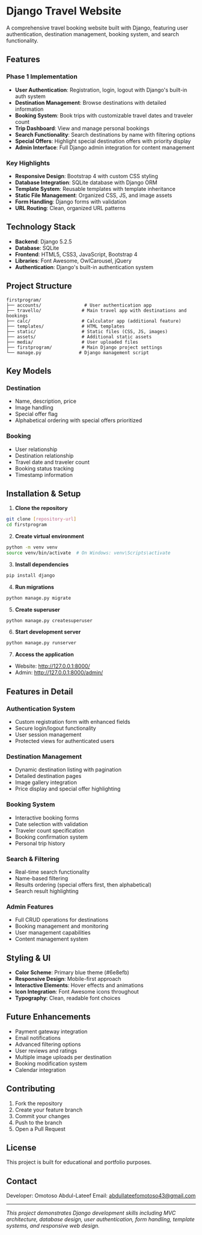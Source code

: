 # Django Travel Website

A comprehensive travel booking website built with Django, featuring user authentication, destination management, booking system, and search functionality.

## Features

### Phase 1 Implementation
- **User Authentication**: Registration, login, logout with Django's built-in auth system
- **Destination Management**: Browse destinations with detailed information
- **Booking System**: Book trips with customizable travel dates and traveler count
- **Trip Dashboard**: View and manage personal bookings
- **Search Functionality**: Search destinations by name with filtering options
- **Special Offers**: Highlight special destination offers with priority display
- **Admin Interface**: Full Django admin integration for content management

### Key Highlights
- **Responsive Design**: Bootstrap 4 with custom CSS styling
- **Database Integration**: SQLite database with Django ORM
- **Template System**: Reusable templates with template inheritance
- **Static File Management**: Organized CSS, JS, and image assets
- **Form Handling**: Django forms with validation
- **URL Routing**: Clean, organized URL patterns

## Technology Stack

- **Backend**: Django 5.2.5
- **Database**: SQLite
- **Frontend**: HTML5, CSS3, JavaScript, Bootstrap 4
- **Libraries**: Font Awesome, OwlCarousel, jQuery
- **Authentication**: Django's built-in authentication system

## Project Structure

```
firstprogram/
├── accounts/                # User authentication app
├── travello/               # Main travel app with destinations and bookings
├── calc/                   # Calculator app (additional feature)
├── templates/              # HTML templates
├── static/                 # Static files (CSS, JS, images)
├── assets/                 # Additional static assets
├── media/                  # User uploaded files
├── firstprogram/           # Main Django project settings
└── manage.py              # Django management script
```

## Key Models

### Destination
- Name, description, price
- Image handling
- Special offer flag
- Alphabetical ordering with special offers prioritized

### Booking
- User relationship
- Destination relationship
- Travel date and traveler count
- Booking status tracking
- Timestamp information

## Installation & Setup

1. **Clone the repository**
```bash
git clone [repository-url]
cd firstprogram
```

2. **Create virtual environment**
```bash
python -m venv venv
source venv/bin/activate  # On Windows: venv\Scripts\activate
```

3. **Install dependencies**
```bash
pip install django
```

4. **Run migrations**
```bash
python manage.py migrate
```

5. **Create superuser**
```bash
python manage.py createsuperuser
```

6. **Start development server**
```bash
python manage.py runserver
```

7. **Access the application**
- Website: http://127.0.0.1:8000/
- Admin: http://127.0.0.1:8000/admin/

## Features in Detail

### Authentication System
- Custom registration form with enhanced fields
- Secure login/logout functionality
- User session management
- Protected views for authenticated users

### Destination Management
- Dynamic destination listing with pagination
- Detailed destination pages
- Image gallery integration
- Price display and special offer highlighting

### Booking System
- Interactive booking forms
- Date selection with validation
- Traveler count specification
- Booking confirmation system
- Personal trip history

### Search & Filtering
- Real-time search functionality
- Name-based filtering
- Results ordering (special offers first, then alphabetical)
- Search result highlighting

### Admin Features
- Full CRUD operations for destinations
- Booking management and monitoring
- User management capabilities
- Content management system

## Styling & UI

- **Color Scheme**: Primary blue theme (#6e8efb)
- **Responsive Design**: Mobile-first approach
- **Interactive Elements**: Hover effects and animations
- **Icon Integration**: Font Awesome icons throughout
- **Typography**: Clean, readable font choices

## Future Enhancements

- Payment gateway integration
- Email notifications
- Advanced filtering options
- User reviews and ratings
- Multiple image uploads per destination
- Booking modification system
- Calendar integration

## Contributing

1. Fork the repository
2. Create your feature branch
3. Commit your changes
4. Push to the branch
5. Open a Pull Request

## License

This project is built for educational and portfolio purposes.

## Contact

Developer: Omotoso Abdul-Lateef
Email: abdullateefomotoso43@gmail.com

---

*This project demonstrates Django development skills including MVC architecture, database design, user authentication, form handling, template systems, and responsive web design.*
